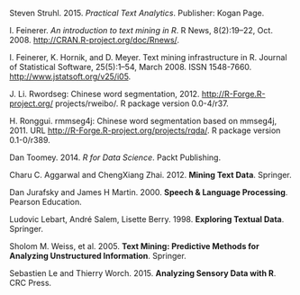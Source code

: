 Steven Struhl. 2015. *Practical Text Analytics*. Publisher: Kogan Page.I. Feinerer. *An introduction to text mining in R*. R News, 8(2):19–22, Oct. 2008.http://CRAN.R-project.org/doc/Rnews/.I. Feinerer, K. Hornik, and D. Meyer. Text mining infrastructure in R. Journal of Statistical Software, 25(5):1–54, March 2008. ISSN 1548-7660. http://www.jstatsoft.org/v25/i05.J. Li. Rwordseg: Chinese word segmentation, 2012. http://R-Forge.R-project.org/ projects/rweibo/. R package version 0.0-4/r37.H. Ronggui. rmmseg4j: Chinese word segmentation based on mmseg4j, 2011. URL http://R-Forge.R-project.org/projects/rqda/. R package version 0.1-0/r389.Dan Toomey. 2014. *R for Data Science*. Packt Publishing.Charu C. Aggarwal and ChengXiang Zhai. 2012. **Mining Text Data**. Springer.Dan Jurafsky and James H Martin. 2000. **Speech & Language Processing**. Pearson Education.Ludovic Lebart, André Salem, Lisette Berry. 1998. **Exploring Textual Data**. Springer.Sholom M. Weiss, et al. 2005. **Text Mining: Predictive Methods for Analyzing Unstructured Information**. Springer.Sebastien Le and Thierry Worch. 2015. **Analyzing Sensory Data with R**. CRC Press. 